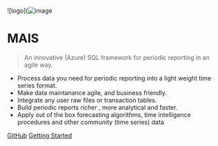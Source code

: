 ![logo](![image](https://user-images.githubusercontent.com/33482502/186895043-e61718ed-9d1d-4d94-ae7c-ba0790ece3f7.png)

# MAIS

> An innovative (Azure) SQL framework for periodic reporting in an agile way.

- Process data you need for periodic reporting into a light weight time series format. 
- Make data maintanance agile, and business friendly. 
- Integrate any user raw files or transaction tables.  
- Build periodic reports richer , more analytical and faster.
- Apply out of the box forecasting algorithms, time intelligence procedures and other community (time series) data

[GitHub](https://github.com/maximnl/mais/)
[Getting Started](overview.md)
